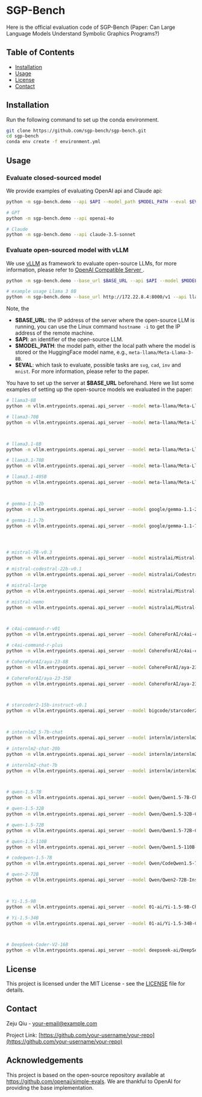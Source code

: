 # SGP-Bench

Here is the official evaluation code of SGP-Bench (Paper: Can Large Language Models Understand Symbolic Graphics Programs?)

## Table of Contents

- [Installation](#installation)
- [Usage](#usage)
- [License](#license)
- [Contact](#contact)


## Installation

Run the following command to set up the conda environment.


```bash
git clone https://github.com/sgp-bench/sgp-bench.git
cd sgp-bench
conda env create -f environment.yml
```


## Usage

### Evaluate closed-sourced model
We provide examples of evaluating OpenAI api and Claude api:

```bash
python -m sgp-bench.demo --api $API --model_path $MODEL_PATH --eval $EVAL

# GPT
python -m sgp-bench.demo --api openai-4o

# Claude
python -m sgp-bench.demo --api claude-3.5-sonnet
```

### Evaluate open-sourced model with vLLM
We use [vLLM](https://github.com/vllm-project/vllm) as framework to evaluate open-source LLMs, for more information, please refer to [OpenAI Compatible Server
](https://docs.vllm.ai/en/stable/serving/openai_compatible_server.html).


```bash
python -m sgp-bench.demo --base_url $BASE_URL --api $API --model $MODEL --eval $EVAL

# example usage Llama 3 8B
python -m sgp-bench.demo --base_url http://172.22.8.4:8000/v1 --api llama3-8B --model meta-llama/Meta-Llama-3-8B --eval svg cad
```

Note, the 
* **$BASE_URL**: the IP address of the server where the open-source LLM is running, you can use the Linux command `hostname -i` to get the IP address of the remote machine.
* **$API**: an identifier of the open-source LLM.
* **$MODEL_PATH**: the model path, either the local path where the model is stored or the HuggingFace model name, e.g., `meta-llama/Meta-Llama-3-8B`.
* **$EVAL**: which task to evaluate, possible tasks are `svg`, `cad`, `inv` and `mnist`. For more information, please refer to the paper.

You have to set up the server at **$BASE_URL** beforehand. Here we list some examples of setting up the open-source models we evaluated in the paper:


```bash
# llama3-8B
python -m vllm.entrypoints.openai.api_server --model meta-llama/Meta-Llama-3-8B --dtype auto --api-key token-abc123 --tensor-parallel-size 8

# llama3-70B
python -m vllm.entrypoints.openai.api_server --model meta-llama/Meta-Llama-3-70B-Instruct --dtype auto --api-key token-abc123 --tensor-parallel-size 8



# llama3.1-8B
python -m vllm.entrypoints.openai.api_server --model meta-llama/Meta-Llama-3.1-8B-Instruct --dtype auto --api-key token-abc123 --tensor-parallel-size 8

# llama3.1-70B
python -m vllm.entrypoints.openai.api_server --model meta-llama/Meta-Llama-3.1-70B-Instruct --dtype auto --api-key token-abc123 --tensor-parallel-size 8

# llama3.1-405B
python -m vllm.entrypoints.openai.api_server --model meta-llama/Meta-Llama-3.1-405B-Instruct-FP8 --dtype auto --api-key token-abc123 --tensor-parallel-size 8 --max-model-len 8192



# gemma-1.1-2b
python -m vllm.entrypoints.openai.api_server --model google/gemma-1.1-2b-it --dtype auto --api-key token-abc123 --tensor-parallel-size 8

# gemma-1.1-7b
python -m vllm.entrypoints.openai.api_server --model google/gemma-1.1-7b-it --dtype auto --api-key token-abc123 --tensor-parallel-size 8




# mistral-7B-v0.3
python -m vllm.entrypoints.openai.api_server --model mistralai/Mistral-7B-Instruct-v0.3 --dtype auto --api-key token-abc123 --tensor-parallel-size 8

# mistral-codestral-22b-v0.1
python -m vllm.entrypoints.openai.api_server --model mistralai/Codestral-22B-v0.1 --dtype auto --api-key token-abc123 --tensor-parallel-size 8

# mistral-large
python -m vllm.entrypoints.openai.api_server --model mistralai/Mistral-Large-Instruct-2407 --dtype auto --api-key token-abc123 --tensor-parallel-size 8

# mistral-nemo
python -m vllm.entrypoints.openai.api_server --model mistralai/Mistral-Nemo-Instruct-2407 --dtype auto --api-key token-abc123 --tensor-parallel-size 8



# c4ai-command-r-v01
python -m vllm.entrypoints.openai.api_server --model CohereForAI/c4ai-command-r-v01 --dtype auto --api-key token-abc123 --tensor-parallel-size 8

# c4ai-command-r-plus
python -m vllm.entrypoints.openai.api_server --model CohereForAI/c4ai-command-r-plus --dtype auto --api-key token-abc123 --tensor-parallel-size 8

# CohereForAI/aya-23-8B
python -m vllm.entrypoints.openai.api_server --model CohereForAI/aya-23-8B --dtype auto --api-key token-abc123 --tensor-parallel-size 8 

# CohereForAI/aya-23-35B
python -m vllm.entrypoints.openai.api_server --model CohereForAI/aya-23-35B --dtype auto --api-key token-abc123 --tensor-parallel-size 8



# starcoder2-15b-instruct-v0.1
python -m vllm.entrypoints.openai.api_server --model bigcode/starcoder2-15b-instruct-v0.1 --dtype auto --api-key token-abc123 --tensor-parallel-size 8



# internlm2_5-7b-chat
python -m vllm.entrypoints.openai.api_server --model internlm/internlm2_5-7b-chat --trust-remote-code --dtype auto --api-key token-abc123  --tensor-parallel-size 8

# internlm2-chat-20b
python -m vllm.entrypoints.openai.api_server --model internlm/internlm2-chat-20b --trust-remote-code --dtype auto --api-key token-abc123  --tensor-parallel-size 8

# internlm2-chat-7b
python -m vllm.entrypoints.openai.api_server --model internlm/internlm2-chat-7b --trust-remote-code --dtype auto --api-key token-abc123  --tensor-parallel-size 8



# qwen-1.5-7B
python -m vllm.entrypoints.openai.api_server --model Qwen/Qwen1.5-7B-Chat --dtype auto --api-key token-abc123 --tensor-parallel-size 8

# qwen-1.5-32B
python -m vllm.entrypoints.openai.api_server --model Qwen/Qwen1.5-32B-Chat --dtype auto --api-key token-abc123 --tensor-parallel-size 8

# qwen-1.5-72B
python -m vllm.entrypoints.openai.api_server --model Qwen/Qwen1.5-72B-Chat --dtype auto --api-key token-abc123 --tensor-parallel-size 8

# qwen-1.5-110B
python -m vllm.entrypoints.openai.api_server --model Qwen/Qwen1.5-110B-Chat --dtype auto --api-key token-abc123 --tensor-parallel-size 8

# codeqwen-1.5-7B
python -m vllm.entrypoints.openai.api_server --model Qwen/CodeQwen1.5-7B-Chat --dtype auto --api-key token-abc123 --tensor-parallel-size 8

# qwen-2-72B
python -m vllm.entrypoints.openai.api_server --model Qwen/Qwen2-72B-Instruct --dtype auto --api-key token-abc123 --tensor-parallel-size 8



# Yi-1.5-9B
python -m vllm.entrypoints.openai.api_server --model 01-ai/Yi-1.5-9B-Chat-16K --dtype auto --api-key token-abc123 --tensor-parallel-size 8

# Yi-1.5-34B
python -m vllm.entrypoints.openai.api_server --model 01-ai/Yi-1.5-34B-Chat-16K --dtype auto --api-key token-abc123 --tensor-parallel-size 8



# DeepSeek-Coder-V2-16B
python -m vllm.entrypoints.openai.api_server --model deepseek-ai/DeepSeek-Coder-V2-Lite-Instruct --trust-remote-code  --dtype auto --api-key token-abc123 --tensor-parallel-size 8
```


## License

This project is licensed under the MIT License - see the [LICENSE](LICENSE) file for details.

## Contact

Zeju Qiu - [your-email@example.com](mailto:your-email@example.com)

Project Link: [https://github.com/your-username/your-repo](https://github.com/your-username/your-repo)

## Acknowledgements

This project is based on the open-source repository available at https://github.com/openai/simple-evals. We are thankful to OpenAI for providing the base implementation.